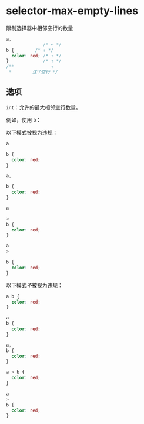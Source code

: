 # selector-max-empty-lines

限制选择器中相邻空行的数量

```css
a,
              /* ← */
b {        /* ↑ */
  color: red; /* ↑ */
}             /* ↑ */
/**              ↑
 *        这个空行 */
```

## 选项

`int`：允许的最大相邻空行数量。

例如，使用 `0`：

以下模式被视为违规：

```css
a

b {
  color: red;
}
```

```css
a,

b {
  color: red;
}
```

```css
a

>
b {
  color: red;
}
```

```css
a
>

b {
  color: red;
}
```

以下模式*不*被视为违规：

```css
a b {
  color: red;
}
```

```css
a
b {
  color: red;
}
```

```css
a,
b {
  color: red;
}
```

```css
a > b {
  color: red;
}
```

```css
a
>
b {
  color: red;
}
```
